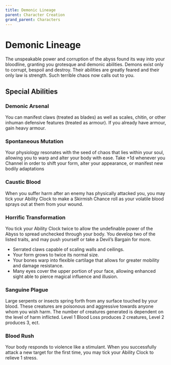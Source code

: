 ```yaml
---
title: Demonic Lineage
parent: Character Creation
grand_parent: Characters
---
```


# Demonic Lineage
The unspeakable power and corruption of the abyss found its way into your bloodline, granting you grotesque and demonic abilities. Demons exist only to corrupt, bespoil and destroy. Their abilities are greatly feared and their only law is strength. Such terrible chaos now calls out to you.

## Special Abilities

### Demonic Arsenal
You can manifest claws (treated as blades) as well as scales, chitin, or other inhuman defensive features (treated as armour). If you already have armour, gain heavy armour.

### Spontaneous Mutation
Your physiology resonates with the seed of chaos that lies within your soul, allowing you to warp and alter your body with ease. Take +1d whenever you Channel in order to shift your form, alter your appearance, or manifest new bodily adaptations

### Caustic Blood
When you suffer harm after an enemy has physically attacked you, you may tick your Ability Clock to make a Skirmish Chance roll as your volatile blood sprays out at them from your wound.

### Horrific Transformation
You tick your Ability Clock twice to allow the undefinable power of the Abyss to spread unchecked through your body. You develop two of the listed traits, and may push yourself or take a Devil’s Bargain for more.
* Serrated claws capable of scaling walls and ceilings.
* Your form grows to twice its normal size.
* Your bones warp into flexible cartilage that allows for greater mobility and damage resistance.
* Many eyes cover the upper portion of your face, allowing enhanced sight able to pierce magical influence and illusion.

### Sanguine Plague
Large serpents or insects spring forth from any surface touched by your blood. These creatures are poisonous and aggressive towards anyone whom you wish harm.
The number of creatures generated is dependent on the level of harm inflicted. Level 1 Blood Loss produces 2 creatures, Level 2 produces 3, ect.

### Blood Rush
Your body responds to violence like a stimulant. When you successfully attack a new target for the first time, you may tick your Ability Clock to relieve 1 stress.
